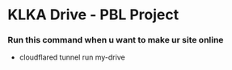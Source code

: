 # KLKA Drive - PBL Project

### Run this command when u want to make ur site online
- cloudflared tunnel run my-drive



